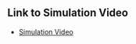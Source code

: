 
## Link to Simulation Video
- <a href="https://drive.google.com/file/d/1pBWp3gQukpgD9bo6AyhCo0eGJITcMkJZ/view?usp=sharing">Simulation Video</a>
